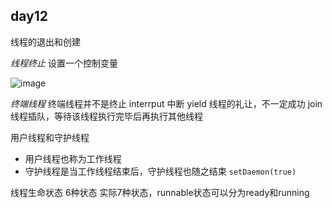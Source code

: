 ## day12
线程的退出和创建

*线程终止*
设置一个控制变量

![image](https://user-images.githubusercontent.com/91414286/190900679-957131c0-ff07-4e37-bd06-ea6f3d2a2bab.png)

*终端线程*
终端线程并不是终止
interrput 中断
yield 线程的礼让，不一定成功
join 线程插队，等待该线程执行完毕后再执行其他线程

用户线程和守护线程
- 用户线程也称为工作线程
- 守护线程是当工作线程结束后，守护线程也随之结束 `setDaemon(true)`

线程生命状态
6种状态
实际7种状态，runnable状态可以分为ready和running
